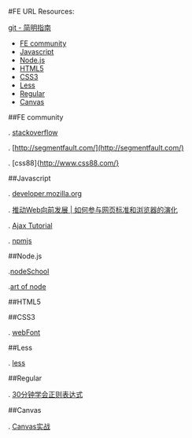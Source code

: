 #FE URL Resources: 

[git - 简明指南](http://rogerdudler.github.io/git-guide/index.zh.html)

- [FE community](#fe-community)
- [Javascript](#javascript)
- [Node.js](#node.js)
- [HTML5](#html5)
- [CSS3](#css3)
- [Less](#less)
- [Regular](#regular)
- [Canvas](#canvas)

##FE community

 . [stackoverflow](http://stackoverflow.com/questions/tagged/javascript)

 . [http://segmentfault.com/](http://segmentfault.com/)

 . [css88]{http://www.css88.com/}


##Javascript

  . [developer.mozilla.org](https://developer.mozilla.org/zh-CN/docs/Web/JavaScript/Guide)

  . [推动Web向前发展 | 如何参与网页标准和浏览器的演化](http://movethewebforward.org/cn/)

  . [Ajax Tutorial](http://www.tizag.com/ajaxTutorial/)

  . [npmjs](https://www.npmjs.com/)


##Node.js

.[nodeSchool](http://nodeschool.io/zh-cn/)

.[art of node](https://github.com/maxogden/art-of-node/blob/master/readme.md)



##HTML5



##CSS3

. [webFont](http://www.fontsquirrel.com/tools/webfont-generator)



##Less

. [less](http://www.lesscss.net/)


##Regular

. [30分钟学会正则表达式](http://deerchao.net/tutorials/regex/regex.htm)


##Canvas

. [Canvas实战](http://www.cnblogs.com/tim-li/archive/2012/08/06/2580252.html)